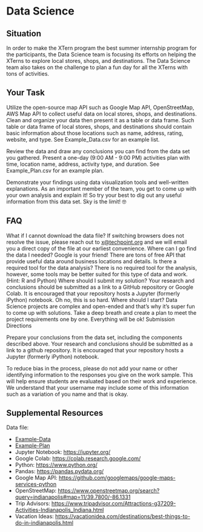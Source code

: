 # Data Science
## Situation 

In order to make the XTern program the best summer internship program for the participants, the Data Science team is focusing its efforts on helping the XTerns to explore local stores, shops, and destinations. The Data Science team also takes on the challenge to plan a fun day for all the XTerns with tons of activities.  

## Your Task 

Utilize the open-source map API such as Google Map API, OpenStreetMap, AWS Map API to collect useful data on local stores, shops, and destinations. Clean and organize your data then present it as a table or data frame. Such table or data frame of local stores, shops, and destinations should contain basic information about those locations such as name, address, rating, website, and type. See Example_Data.csv for an example list. 

Review the data and draw any conclusions you can find from the data set you gathered. Present a one-day (9:00 AM - 9:00 PM) activities plan with time, location name, address, activity type, and duration. See Example_Plan.csv for an example plan. 

Demonstrate your findings using data visualization tools and well-written explanations. As an important member of the team, you get to come up with your own analysis and explain it! So try your best to dig out any useful information from this data set. Sky is the limit! 🤓 

## FAQ 

What if I cannot download the data file? 
If switching browsers does not resolve the issue, please reach out to x@techpoint.org and we will email you a direct copy of the file at our earliest convenience. 
Where can I go find the data I needed? 
Google is your friend! There are tons of free API that provide useful data around business locations and details. 
Is there a required tool for the data analysis? 
There is no required tool for the analysis, however, some tools may be better suited for this type of data and work. (Hint: R and Python) 
Where should I submit my solution? 
Your research and conclusions should be submitted as a link to a GitHub repository or Google Colab. It is encouraged that your repository hosts a Jupyter (formerly iPython) notebook. 
Oh no, this is so hard. Where should I start? 
Data Science projects are complex and open-ended and that’s why it’s super fun to come up with solutions. Take a deep breath and create a plan to meet the project requirements one by one. Everything will be ok! 
Submission Directions

Prepare your conclusions from the data set, including the components described above. Your research and conclusions should be submitted as a link to a github repository. It is encouraged that your repository hosts a Jupyter (formerly iPython) notebook. 

To reduce bias in the process, please do not add your name or other identifying information to the responses you give on the work sample. This will help ensure students are evaluated based on their work and experience. We understand that your username may include some of this information such as a variation of you name and that is okay.

## Supplemental Resources 

Data file:
* [Example-Data](https://docs.google.com/spreadsheets/d/1wpU16ddwguxUmPzNodOH8qyQH9frfAZgghHy0Q7YalA/edit#gid=1202172407)
* [Example-Plan](https://docs.google.com/spreadsheets/d/1EVUmuOOm86sHxcmWPc1TGmQJDyh8n0Npb8R8RQ9Bi04/edit#gid=1202172407)
* Jupyter Notebook: https://jupyter.org/ 
* Google Colab: https://colab.research.google.com/ 
* Python: https://www.python.org/ 
* Pandas: https://pandas.pydata.org/ 
* Google Map API: https://github.com/googlemaps/google-maps-services-python 
* OpenStreetMap: https://www.openstreetmap.org/search?query=indianapolis#map=11/39.7800/-86.1331 
* Trip Advisors: https://www.tripadvisor.com/Attractions-g37209-Activities-Indianapolis_Indiana.html 
* Vacation Ideas: https://vacationidea.com/destinations/best-things-to-do-in-indianapolis.html